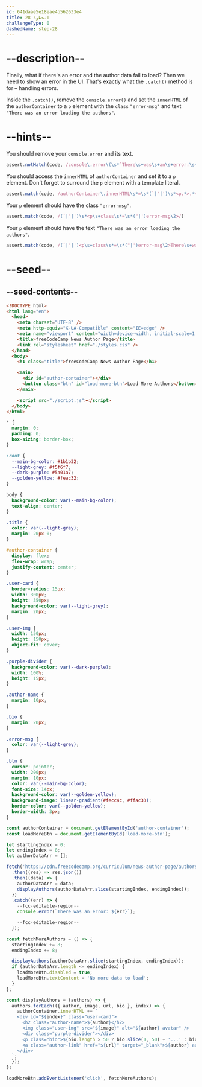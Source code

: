 ```yaml
---
id: 641daae5e18eae4b562633e4
title: الخطوة 28
challengeType: 0
dashedName: step-28
---
```


# --description--

Finally, what if there's an error and the author data fail to load? Then we need to show an error in the UI. That's exactly what the `.catch()` method is for – handling errors.

Inside the `.catch()`, remove the `console.error()` and set the `innerHTML` of the `authorContainer` to a `p` element with the `class` `"error-msg"` and text `"There was an error loading the authors"`.

# --hints--

You should remove your `console.error` and its text.

```js
assert.notMatch(code, /console\.error\(\s*`There\s+was\s+an\s+error:\s+\$\{err\}`\s*\)\s*;?/)
```

You should access the `innerHTML` of `authorContainer` and set it to a `p` element. Don't forget to surround the `p` element with a template literal.


```js
assert.match(code, /authorContainer\.innerHTML\s*=\s*(`|"|')\s*<p.*>.*<\/p>\s*\1/)
```

Your `p` element should have the class `"error-msg"`.

```js
assert.match(code, /(`|"|')\s*<p\s+class\s*=\s*("|')error-msg\2>/)
```

Your `p` element should have the text `"There was an error loading the authors"`.

```js
assert.match(code, /(`|"|')<p\s+class\s*=\s*("|')error-msg\2>There\s+was\s+an\s+error\s+loading\s+the\s+authors<\/p>\s*\1\s*;?/)
```


# --seed--

## --seed-contents--

```html
<!DOCTYPE html>
<html lang="en">
  <head>
    <meta charset="UTF-8" />
    <meta http-equiv="X-UA-Compatible" content="IE=edge" />
    <meta name="viewport" content="width=device-width, initial-scale=1.0" />
    <title>freeCodeCamp News Author Page</title>
    <link rel="stylesheet" href="./styles.css" />
  </head>
  <body>
    <h1 class="title">freeCodeCamp News Author Page</h1>

    <main>
      <div id="author-container"></div>
      <button class="btn" id="load-more-btn">Load More Authors</button>
    </main>

    <script src="./script.js"></script>
  </body>
</html>
```

```css
* {
  margin: 0;
  padding: 0;
  box-sizing: border-box;
}

:root {
  --main-bg-color: #1b1b32;
  --light-grey: #f5f6f7;
  --dark-purple: #5a01a7;
  --golden-yellow: #feac32;
}

body {
  background-color: var(--main-bg-color);
  text-align: center;
}

.title {
  color: var(--light-grey);
  margin: 20px 0;
}

#author-container {
  display: flex;
  flex-wrap: wrap;
  justify-content: center;
}

.user-card {
  border-radius: 15px;
  width: 300px;
  height: 350px;
  background-color: var(--light-grey);
  margin: 20px;
}

.user-img {
  width: 150px;
  height: 150px;
  object-fit: cover;
}

.purple-divider {
  background-color: var(--dark-purple);
  width: 100%;
  height: 15px;
}

.author-name {
  margin: 10px;
}

.bio {
  margin: 20px;
}

.error-msg {
  color: var(--light-grey);
}

.btn {
  cursor: pointer;
  width: 200px;
  margin: 10px;
  color: var(--main-bg-color);
  font-size: 14px;
  background-color: var(--golden-yellow);
  background-image: linear-gradient(#fecc4c, #ffac33);
  border-color: var(--golden-yellow);
  border-width: 3px;
}
```

```js
const authorContainer = document.getElementById('author-container');
const loadMoreBtn = document.getElementById('load-more-btn');

let startingIndex = 0;
let endingIndex = 8;
let authorDataArr = [];

fetch('https://cdn.freecodecamp.org/curriculum/news-author-page/authors.json')
  .then((res) => res.json())
  .then((data) => {
    authorDataArr = data;
    displayAuthors(authorDataArr.slice(startingIndex, endingIndex));  
  })
  .catch((err) => {
    --fcc-editable-region--
    console.error(`There was an error: ${err}`);

    --fcc-editable-region--
  });

const fetchMoreAuthors = () => {
  startingIndex += 8;
  endingIndex += 8;

  displayAuthors(authorDataArr.slice(startingIndex, endingIndex));
  if (authorDataArr.length <= endingIndex) {
    loadMoreBtn.disabled = true;
    loadMoreBtn.textContent = 'No more data to load';
  }
};

const displayAuthors = (authors) => {
  authors.forEach(({ author, image, url, bio }, index) => {
    authorContainer.innerHTML += `
    <div id="${index}" class="user-card">
      <h2 class="author-name">${author}</h2>
      <img class="user-img" src="${image}" alt="${author} avatar" />
      <div class="purple-divider"></div>
      <p class="bio">${bio.length > 50 ? bio.slice(0, 50) + '...' : bio}</p>
      <a class="author-link" href="${url}" target="_blank">${author} author page</a>
    </div>
  `;
  });
};

loadMoreBtn.addEventListener('click', fetchMoreAuthors);
```
